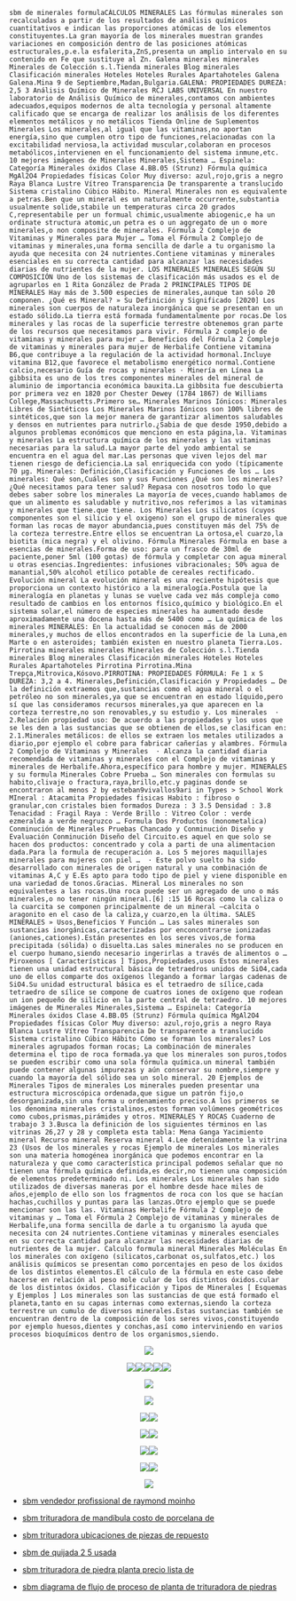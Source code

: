 
```
sbm de minerales formulaCÁLCULOS MINERALES Las fórmulas minerales son recalculadas a partir de los resultados de análisis químicos cuantitativos e indican las proporciones atómicas de los elementos constituyentes.La gran mayoría de los minerales muestran grandes variaciones en composición dentro de las posiciones atómicas estructurales,p.e.la esfalerita,ZnS,presenta un amplio intervalo en su contenido en Fe que sustituye al Zn. Galena minerales minerales Minerales de Colección s.l.Tienda minerales Blog minerales Clasificación minerales Hoteles Hoteles Rurales Apartahoteles Galena Galena.Mina 9 de Septiembre,Madan,Bulgaria.GALENA: PROPIEDADES DUREZA: 2,5 3 Análisis Químico de Minerales RCJ LABS UNIVERSAL En nuestro laboratorio de Análisis Químico de minerales,contamos con ambientes adecuados,equipos modernos de alta tecnología y personal altamente calificado que se encarga de realizar los análisis de los diferentes elementos metálicos y no metálicos Tienda Online de Suplementos Minerales Los minerales,al igual que las vitaminas,no aportan energía,sino que cumplen otro tipo de funciones,relacionadas con la excitabilidad nerviosa,la actividad muscular,colaboran en procesos metabólicos,intervienen en el funcionamiento del sistema inmune,etc. 10 mejores imágenes de Minerales Minerales,Sistema … Espinela: Categoría Minerales óxidos Clase 4.BB.05 (Strunz) Fórmula química MgAl2O4 Propiedades físicas Color Muy diverso: azul,rojo,gris a negro Raya Blanca Lustre Vítreo Transparencia De transparente a translucido Sistema cristalino Cúbico Hábito. Mineral Minerales non es equivalente a petras.Ben que un mineral es un naturalmente occurrente,substantia usualmente solide,stabile un temperaturas circa 20 grados C,representabile per un formual chimic,usualmente abiogenic,e ha un ordinate structura atomic,un petra es o un aggregato de un o more minerales,o non composite de minerales. Fórmula 2 Complejo de Vitaminas y Minerales para Mujer … Toma el Fórmula 2 Complejo de vitaminas y minerales,una forma sencilla de darle a tu organismo la ayuda que necesita con 24 nutrientes.Contiene vitaminas y minerales esenciales en su correcta cantidad para alcanzar las necesidades diarias de nutrientes de la mujer. LOS MINERALES MINERALES SEGÚN SU COMPOSICIÓN Uno de los sistemas de clasificación más usados es el de agruparlos en 1 Rita González de Prada 2 PRINCIPALES TIPOS DE MINERALES Hay más de 3.500 especies de minerales,aunque tan sólo 20 componen. ¿Qué es Mineral? » Su Definición y Significado [2020] Los minerales son cuerpos de naturaleza inorgánica que se presentan en un estado sólido.La tierra está formada fundamentalmente por rocas.De los minerales y las rocas de la superficie terrestre obtenemos gran parte de los recursos que necesitamos para vivir. Fórmula 2 complejo de vitaminas y minerales para mujer … Beneficios del Fórmula 2 Complejo de vitaminas y minerales para mujer de Herbalife Contiene vitamina B6,que contribuye a la regulación de la actividad hormonal.Incluye vitamina B12,que favorece el metabolismo energético normal.Contiene calcio,necesario Guía de rocas y minerales · Minería en Línea La gibbsita es uno de los tres componentes minerales del mineral de aluminio de importancia económica bauxita.La gibbsita fue descubierta por primera vez en 1820 por Chester Dewey (1784 1867) de Williams College,Massachusetts.Primero se… Minerales Marinos Iónicos: Minerales Libres de Sintéticos Los Minerales Marinos Iónicos son 100% libres de sintéticos,que son la mejor manera de garantizar alimentos saludables y densos en nutrientes para nutrirlo.¿Sabia de que desde 1950,debido a algunos problemas económicos que menciono en esta página,la. Vitaminas y minerales La estructura química de los minerales y las vitaminas necesarias para la salud.La mayor parte del yodo ambiental se encuentra en el agua del mar.Las personas que viven lejos del mar tienen riesgo de deficiencia.La sal enriquecida con yodo (típicamente 70 μg. Minerales: Definición,Clasificación y Funciones de los … Los minerales: Qué son,Cuáles son y sus Funciones ¿Qué son los minerales? ¿Qué necesitamos para tener salud? Repasa con nosotros todo lo que debes saber sobre los minerales La mayoría de veces,cuando hablamos de que un alimento es saludable y nutritivo,nos referimos a las vitaminas y minerales que tiene.que tiene. Los Minerales Los silicatos (cuyos componentes son el silicio y el oxigeno) son el grupo de minerales que forman las rocas de mayor abundancia,pues constituyen más del 75% de la corteza terrestre.Entre ellos se encuentran La ortosa,el cuarzo,la biotita (mica negra) y el olivino. Fórmula Minerales Fórmula en base a esencias de minerales.Forma de uso: para un frasco de 30ml de paciente,poner 5ml (100 gotas) de fórmula y completar con agua mineral u otras esencias.Ingredientes: infusiones vibracionales; 50% agua de manantial,50% alcohol etílico potable de cereales rectificado. Evolución mineral La evolución mineral es una reciente hipótesis que proporciona un contexto histórico a la mineralogía.Postula que la mineralogía en planetas y lunas se vuelve cada vez más compleja como resultado de cambios en los entornos físico,químico y biológico.En el sistema solar,el número de especies minerales ha aumentado desde aproximadamente una docena hasta más de 5400 como … La química de los minerales MINERALES: En la actualidad se conocen más de 2000 minerales,y muchos de ellos encontrados en la superficie de la Luna,en Marte o en asteroides; también existen en nuestro planeta Tierra.Los. Pirrotina minerales minerales Minerales de Colección s.l.Tienda minerales Blog minerales Clasificación minerales Hoteles Hoteles Rurales Apartahoteles Pirrotina Pirrotina.Mina Trepça,Mitrovica,Kósovo.PIRROTINA: PROPIEDADES FÓRMULA: Fe 1 x S DUREZA: 3,2 a 4. Minerales,Definición,Clasificación y Propiedades … De la definición extraemos que,sustancias como el agua mineral o el petróleo no son minerales,ya que se encuentran en estado líquido,pero sí que las consideramos recursos minerales,ya que aparecen en la corteza terrestre,no son renovables,y su estudio y. Los minerales  · 2.Relación propiedad uso: De acuerdo a las propiedades y los usos que se les den a las sustancias que se obtienen de ellos,se clasifican en: 2.1.Minerales metálicos: de ellos se extraen los metales utilizados a diario,por ejemplo el cobre para fabricar cañerías y alambres. Fórmula 2 Complejo de Vitaminas y Minerales  · Alcanza la cantidad diaria recomendada de vitaminas y minerales con el Complejo de vitaminas y minerales de Herbalife.Ahora,específico para hombre y mujer. MINERALES y su formula Minerales Cobre Prueba … Son minerales con formulas su habito,clivaje o fractura,raya,brillo,etc.y paginas donde se encontraron al menos 2 by esteban9vivallos9ari in Types > School Work MIneral : Atacamita Propiedades fisicas Habito : fibroso o granular,con cristales bien formados Dureza : 3 3.5 Densidad : 3.8 Tenacidad : Fragil Raya : Verde Brillo : Vitreo Color : verde ezmeralda a verde negruzco … Formula Dos Productos (monometalica) Conminución de Minerales Pruebas Chancado y Conminución Diseño y Evaluación Conminución Diseño del Circuito.es aquel en que solo se hacen dos productos: concentrado y cola a parti de una alimentacion dada.Para la formula de recuperación a. Los 5 mejores maquillajes minerales para mujeres con piel …  · Este polvo suelto ha sido desarrollado con minerales de origen natural y una combinación de vitaminas A,C y E.Es apto para todo tipo de piel y viene disponible en una variedad de tonos.Gracias. Mineral Los minerales no son equivalentes a las rocas.Una roca puede ser un agregado de uno o más minerales,o no tener ningún mineral.[6] :15 16 Rocas como la caliza o la cuarcita se componen principalmente de un mineral —calcita o aragonito en el caso de la caliza,y cuarzo,en la última. SALES MINERALES » Usos,Beneficios Y Función … Las sales minerales son sustancias inorgánicas,caracterizadas por enconcontrarse ionizadas (aniones,cationes).Están presentes en los seres vivos,de forma precipitada (sólida) o disuelta.Las sales minerales no se producen en el cuerpo humano,siendo necesario ingerirlas a través de alimentos o … Piroxenos [ Características ] Tipos,Propiedades,usos Estos minerales tienen una unidad estructural básica de tetraedros unidos de SiO4,cada uno de ellos comparte dos oxígenos llegando a formar largas cadenas de SiO4.Su unidad estructural básica es el tetraedro de sílice,cada tetraedro de sílice se compone de cuatros iones de oxígeno que rodean un ion pequeño de silicio en la parte central de tetraedro. 10 mejores imágenes de Minerales Minerales,Sistema … Espinela: Categoría Minerales óxidos Clase 4.BB.05 (Strunz) Fórmula química MgAl2O4 Propiedades físicas Color Muy diverso: azul,rojo,gris a negro Raya Blanca Lustre Vítreo Transparencia De transparente a translucido Sistema cristalino Cúbico Hábito Cómo se forman los minerales? Los minerales agrupados forman rocas; La combinación de minerales determina el tipo de roca formada.ya que los minerales son puros,todos se pueden escribir como una sola fórmula química.un mineral también puede contener algunas impurezas y aún conservar su nombre,siempre y cuando la mayoría del sólido sea un solo mineral. 20 Ejemplos de Minerales Tipos de minerales Los minerales pueden presentar una estructura microscópica ordenada,que sigue un patrón fijo,o desorganizada,sin una forma u ordenamiento preciso.A los primeros se los denomina minerales cristalinos,estos forman volúmenes geométricos como cubos,prismas,pirámides y otros. MINERALES Y ROCAS Cuaderno de trabajo 3 3.Busca la definición de los siguientes términos en las vitrinas 26,27 y 28 y completa esta tabla: Mena Ganga Yacimiento mineral Recurso mineral Reserva mineral 4.Lee detenidamente la vitrina 23 (Usos de los minerales y rocas Ejemplo de minerales Los minerales son una materia homogénea inorgánica que podemos encontrar en la naturaleza y que como característica principal podemos señalar que no tienen una fórmula química definida,es decir,no tienen una composición de elementos predeterminado ni. Los minerales Los minerales han sido utilizados de diversas maneras por el hombre desde hace miles de años,ejemplo de ello son los fragmentos de roca con los que se hacían hachas,cuchillos y puntas para las lanzas.Otro ejemplo que se puede mencionar son las las. Vitaminas Herbalife Fórmula 2 Complejo de vitaminas y … Toma el Fórmula 2 Complejo de vitaminas y minerales de Herbalife,una forma sencilla de darle a tu organismo la ayuda que necesita con 24 nutrientes.Contiene vitaminas y minerales esenciales en su correcta cantidad para alcanzar las necesidades diarias de nutrientes de la mujer. Calculo formula mineral Minerales Moléculas En los minerales con oxígeno (silicatos,carbonat os,sulfatos,etc.) los análisis químicos se presentan como porcentajes en peso de los óxidos de los distintos elementos.El cálculo de la fórmula en este caso debe hacerse en relación al peso mole cular de los distintos óxidos.cular de los distintos óxidos. Clasificación y Tipos de Minerales [ Esquemas y Ejemplos ] Los minerales son las sustancias de que está formado el planeta,tanto en su capas internas como externas,siendo la corteza terrestre un cumulo de diversos minerales.Estas sustancias también se encuentran dentro de la composición de los seres vivos,constituyendo por ejemplo huesos,dientes y conchas,así como interviniendo en varios procesos bioquímicos dentro de los organismos,siendo. 
```

<div align="center">

<a href="https://es-crusher.shibang-china.com/github&k=sbm+de+minerales+formula"><img src="https://static.shibang-china.com/es/crusher/logo.jpg"></a>

<a href="https://es-crusher.shibang-china.com/github&k=sbm+de+minerales+formula"><img src="https://static.shibang-china.com/es/crusher/index.jpg"></a><a href="https://es-crusher.shibang-china.com/material.htmlgithub&k=sbm+de+minerales+formula"><img src="https://static.shibang-china.com/es/crusher/material.jpg"></a><a href="https://es-crusher.shibang-china.com/application.htmlgithub&k=sbm+de+minerales+formula"><img src="https://static.shibang-china.com/es/crusher/application.jpg"></a><a href="https://es-crusher.shibang-china.com/aboutus.htmlgithub&k=sbm+de+minerales+formula"><img src="https://static.shibang-china.com/es/crusher/aboutus.jpg"></a><a href="https://es-crusher.shibang-china.com/contact.htmlgithub&k=sbm+de+minerales+formula"><img src="https://static.shibang-china.com/es/crusher/contact.jpg"></a>

<a href="https://es-crusher.shibang-china.com/github&k=sbm+de+minerales+formula"><img src="https://static.shibang-china.com/es/crusher/banner.jpg"></a>

<a href="https://swt.shibang-china.com/github&k=sbm+de+minerales+formula"><img src="https://static.shibang-china.com/es/crusher/text.jpg"></a>

<a href="https://swt.shibang-china.com/github&k=sbm+de+minerales+formula"><img src="https://static.shibang-china.com/es/crusher/chat.jpg"></a><a href="https://es-crusher.shibang-china.com/contact.htmlgithub&k=sbm+de+minerales+formula"><img src="https://static.shibang-china.com/es/crusher/message.jpg"></a>

<a href="https://es-crusher.shibang-china.com/products/pe.htmlgithub&k=sbm+de+minerales+formula"><img src="https://static.shibang-china.com/es/crusher/pe.jpg"></a><a href="https://es-crusher.shibang-china.com/products/pf.htmlgithub&k=sbm+de+minerales+formula"><img src="https://static.shibang-china.com/es/crusher/pf.jpg"></a>

<a href="https://es-crusher.shibang-china.com/products/hpt.htmlgithub&k=sbm+de+minerales+formula"><img src="https://static.shibang-china.com/es/crusher/hpt.jpg"></a><a href="https://es-crusher.shibang-china.com/products/vsi.htmlgithub&k=sbm+de+minerales+formula"><img src="https://static.shibang-china.com/es/crusher/vsi.jpg"></a>

<a href="https://es-crusher.shibang-china.com/products/klv.htmlgithub&k=sbm+de+minerales+formula"><img src="https://static.shibang-china.com/es/crusher/klv.jpg"></a><a href="https://es-crusher.shibang-china.com/products/portable.htmlgithub&k=sbm+de+minerales+formula"><img src="https://static.shibang-china.com/es/crusher/portable.jpg"></a>

<a href="https://swt.shibang-china.com/github&k=sbm+de+minerales+formula"><img src="https://static.shibang-china.com/es/crusher/case.jpg"></a>

</div>


* [sbm vendedor profissional de raymond moinho](sbm%20vendedor%20profissional%20de%20raymond%20moinho.md)

* [sbm trituradora de mandíbula costo de porcelana de](sbm%20trituradora%20de%20mand%C3%ADbula%20costo%20de%20porcelana%20de.md)

* [sbm trituradora ubicaciones de piezas de repuesto](sbm%20trituradora%20ubicaciones%20de%20piezas%20de%20repuesto.md)

* [sbm de quijada 2 5 usada](sbm%20de%20quijada%202%205%20usada.md)

* [sbm trituradora de piedra planta precio lista de](sbm%20trituradora%20de%20piedra%20planta%20precio%20lista%20de.md)

* [sbm diagrama de flujo de proceso de planta de trituradora de piedras](sbm%20diagrama%20de%20flujo%20de%20proceso%20de%20planta%20de%20trituradora%20de%20piedras.md)